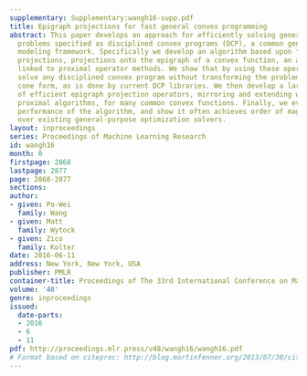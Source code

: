 ```yaml
---
supplementary: Supplementary:wangh16-supp.pdf
title: Epigraph projections for fast general convex programming
abstract: This paper develops an approach for efficiently solving general convex optimization
  problems specified as disciplined convex programs (DCP), a common general-purpose
  modeling framework. Specifically we develop an algorithm based upon fast epigraph
  projections, projections onto the epigraph of a convex function, an approach closely
  linked to proximal operator methods. We show that by using these operators, we can
  solve any disciplined convex program without transforming the problem to a standard
  cone form, as is done by current DCP libraries. We then develop a large library
  of efficient epigraph projection operators, mirroring and extending work on fast
  proximal algorithms, for many common convex functions. Finally, we evaluate the
  performance of the algorithm, and show it often achieves order of magnitude speedups
  over existing general-purpose optimization solvers.
layout: inproceedings
series: Proceedings of Machine Learning Research
id: wangh16
month: 0
firstpage: 2868
lastpage: 2877
page: 2868-2877
sections: 
author:
- given: Po-Wei
  family: Wang
- given: Matt
  family: Wytock
- given: Zico
  family: Kolter
date: 2016-06-11
address: New York, New York, USA
publisher: PMLR
container-title: Proceedings of The 33rd International Conference on Machine Learning
volume: '48'
genre: inproceedings
issued:
  date-parts:
  - 2016
  - 6
  - 11
pdf: http://proceedings.mlr.press/v48/wangh16/wangh16.pdf
# Format based on citeproc: http://blog.martinfenner.org/2013/07/30/citeproc-yaml-for-bibliographies/
---
```

